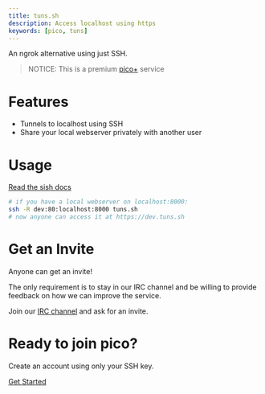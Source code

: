 ```yaml
---
title: tuns.sh
description: Access localhost using https
keywords: [pico, tuns]
---
```


An ngrok alternative using just SSH.

> NOTICE: This is a premium [pico+](/plus) service

# Features

- Tunnels to localhost using SSH
- Share your local webserver privately with another user

# Usage

[Read the sish docs](https://docs.ssi.sh)

```bash
# if you have a local webserver on localhost:8000:
ssh -R dev:80:localhost:8000 tuns.sh
# now anyone can access it at https://dev.tuns.sh
```

# Get an Invite

Anyone can get an invite!

The only requirement is to stay in our IRC channel and be willing to provide
feedback on how we can improve the service.

Join our [IRC channel](/irc) and ask for an invite.

# Ready to join pico?

<div class="flex flex-col items-center justify-center">
  <p>Create an account using only your SSH key.</p>
  <a href="/getting-started" class="btn-link">Get Started</a>
</div>
